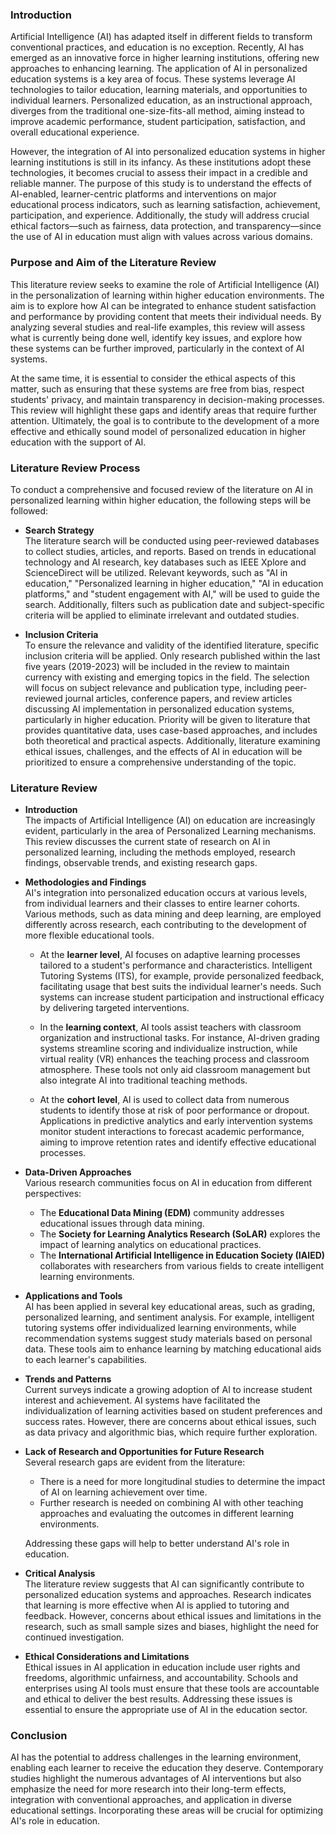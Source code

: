 ### Introduction

Artificial Intelligence (AI) has adapted itself in different fields to transform conventional practices, and education is no exception. Recently, AI has emerged as an innovative force in higher learning institutions, offering new approaches to enhancing learning. The application of AI in personalized education systems is a key area of focus. These systems leverage AI technologies to tailor education, learning materials, and opportunities to individual learners. Personalized education, as an instructional approach, diverges from the traditional one-size-fits-all method, aiming instead to improve academic performance, student participation, satisfaction, and overall educational experience.

However, the integration of AI into personalized education systems in higher learning institutions is still in its infancy. As these institutions adopt these technologies, it becomes crucial to assess their impact in a credible and reliable manner. The purpose of this study is to understand the effects of AI-enabled, learner-centric platforms and interventions on major educational process indicators, such as learning satisfaction, achievement, participation, and experience. Additionally, the study will address crucial ethical factors—such as fairness, data protection, and transparency—since the use of AI in education must align with values across various domains.

### Purpose and Aim of the Literature Review

This literature review seeks to examine the role of Artificial Intelligence (AI) in the personalization of learning within higher education environments. The aim is to explore how AI can be integrated to enhance student satisfaction and performance by providing content that meets their individual needs. By analyzing several studies and real-life examples, this review will assess what is currently being done well, identify key issues, and explore how these systems can be further improved, particularly in the context of AI systems.

At the same time, it is essential to consider the ethical aspects of this matter, such as ensuring that these systems are free from bias, respect students' privacy, and maintain transparency in decision-making processes. This review will highlight these gaps and identify areas that require further attention. Ultimately, the goal is to contribute to the development of a more effective and ethically sound model of personalized education in higher education with the support of AI.

### Literature Review Process

To conduct a comprehensive and focused review of the literature on AI in personalized learning within higher education, the following steps will be followed:

- **Search Strategy**  
  The literature search will be conducted using peer-reviewed databases to collect studies, articles, and reports. Based on trends in educational technology and AI research, key databases such as IEEE Xplore and ScienceDirect will be utilized. Relevant keywords, such as "AI in education," "Personalized learning in higher education," "AI in education platforms," and "student engagement with AI," will be used to guide the search. Additionally, filters such as publication date and subject-specific criteria will be applied to eliminate irrelevant and outdated studies.

- **Inclusion Criteria**  
  To ensure the relevance and validity of the identified literature, specific inclusion criteria will be applied. Only research published within the last five years (2019-2023) will be included in the review to maintain currency with existing and emerging topics in the field. The selection will focus on subject relevance and publication type, including peer-reviewed journal articles, conference papers, and review articles discussing AI implementation in personalized education systems, particularly in higher education. Priority will be given to literature that provides quantitative data, uses case-based approaches, and includes both theoretical and practical aspects. Additionally, literature examining ethical issues, challenges, and the effects of AI in education will be prioritized to ensure a comprehensive understanding of the topic.

### Literature Review

- **Introduction**  
  The impacts of Artificial Intelligence (AI) on education are increasingly evident, particularly in the area of Personalized Learning mechanisms. This review discusses the current state of research on AI in personalized learning, including the methods employed, research findings, observable trends, and existing research gaps.

- **Methodologies and Findings**  
  AI's integration into personalized education occurs at various levels, from individual learners and their classes to entire learner cohorts. Various methods, such as data mining and deep learning, are employed differently across research, each contributing to the development of more flexible educational tools.

  - At the **learner level**, AI focuses on adaptive learning processes tailored to a student's performance and characteristics. Intelligent Tutoring Systems (ITS), for example, provide personalized feedback, facilitating usage that best suits the individual learner's needs. Such systems can increase student participation and instructional efficacy by delivering targeted interventions.

  - In the **learning context**, AI tools assist teachers with classroom organization and instructional tasks. For instance, AI-driven grading systems streamline scoring and individualize instruction, while virtual reality (VR) enhances the teaching process and classroom atmosphere. These tools not only aid classroom management but also integrate AI into traditional teaching methods.

  - At the **cohort level**, AI is used to collect data from numerous students to identify those at risk of poor performance or dropout. Applications in predictive analytics and early intervention systems monitor student interactions to forecast academic performance, aiming to improve retention rates and identify effective educational processes.

- **Data-Driven Approaches**  
  Various research communities focus on AI in education from different perspectives:

  - The **Educational Data Mining (EDM)** community addresses educational issues through data mining.
  - The **Society for Learning Analytics Research (SoLAR)** explores the impact of learning analytics on educational practices.
  - The **International Artificial Intelligence in Education Society (IAIED)** collaborates with researchers from various fields to create intelligent learning environments.

- **Applications and Tools**  
  AI has been applied in several key educational areas, such as grading, personalized learning, and sentiment analysis. For example, intelligent tutoring systems offer individualized learning environments, while recommendation systems suggest study materials based on personal data. These tools aim to enhance learning by matching educational aids to each learner's capabilities.

- **Trends and Patterns**  
  Current surveys indicate a growing adoption of AI to increase student interest and achievement. AI systems have facilitated the individualization of learning activities based on student preferences and success rates. However, there are concerns about ethical issues, such as data privacy and algorithmic bias, which require further exploration.

- **Lack of Research and Opportunities for Future Research**  
  Several research gaps are evident from the literature:

  - There is a need for more longitudinal studies to determine the impact of AI on learning achievement over time.
  - Further research is needed on combining AI with other teaching approaches and evaluating the outcomes in different learning environments.

  Addressing these gaps will help to better understand AI's role in education.

- **Critical Analysis**  
  The literature review suggests that AI can significantly contribute to personalized education systems and approaches. Research indicates that learning is more effective when AI is applied to tutoring and feedback. However, concerns about ethical issues and limitations in the research, such as small sample sizes and biases, highlight the need for continued investigation.

- **Ethical Considerations and Limitations**  
  Ethical issues in AI application in education include user rights and freedoms, algorithmic unfairness, and accountability. Schools and enterprises using AI tools must ensure that these tools are accountable and ethical to deliver the best results. Addressing these issues is essential to ensure the appropriate use of AI in the education sector.

### Conclusion

AI has the potential to address challenges in the learning environment, enabling each learner to receive the education they deserve. Contemporary studies highlight the numerous advantages of AI interventions but also emphasize the need for more research into their long-term effects, integration with conventional approaches, and application in diverse educational settings. Incorporating these areas will be crucial for optimizing AI's role in education.
